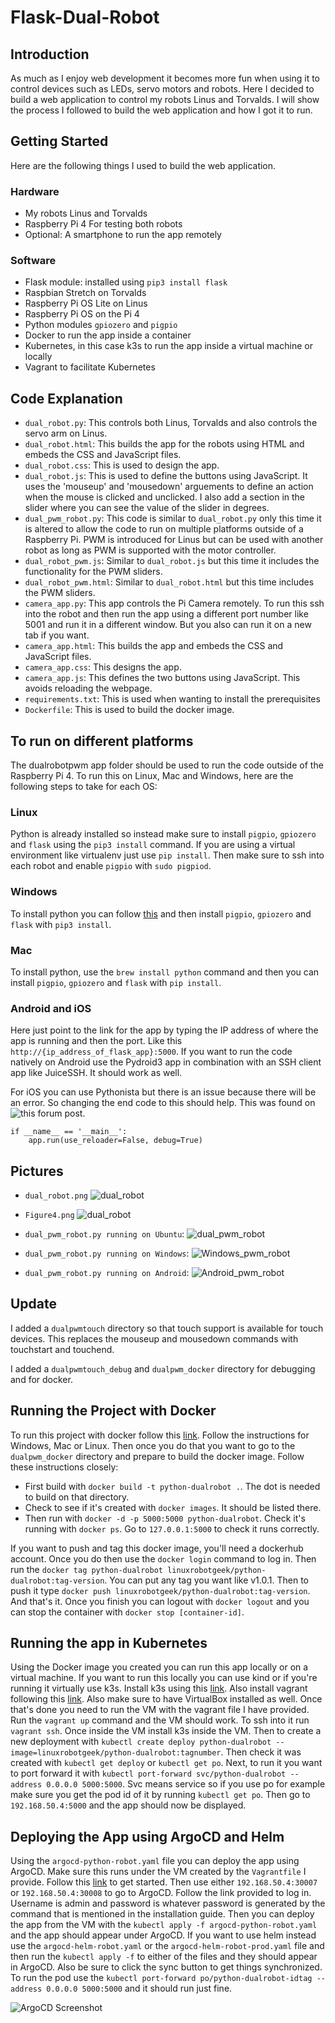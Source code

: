 # Flask-Dual-Robot

## Introduction

As much as I enjoy web development it becomes more fun when using it to control devices such as LEDs, servo motors and robots. Here I decided to build a web application to control my robots Linus and Torvalds. I will show the process I followed to build the web application and how I got it to run.

## Getting Started

Here are the following things I used to build the web application.

### Hardware
* My robots Linus and Torvalds
* Raspberry Pi 4 For testing both robots
* Optional: A smartphone to run the app remotely

### Software

* Flask module: installed using `pip3 install flask`
* Raspbian Stretch on Torvalds
* Raspberry Pi OS Lite on Linus
* Raspberry Pi OS on the Pi 4
* Python modules `gpiozero` and `pigpio` 
* Docker to run the app inside a container
* Kubernetes, in this case k3s to run the app inside a virtual machine or locally
* Vagrant to facilitate Kubernetes

## Code Explanation

* `dual_robot.py`: This controls both Linus, Torvalds and also controls the servo arm on Linus. 
* `dual_robot.html`: This builds the app for the robots using HTML and embeds the CSS and JavaScript files. 
* `dual_robot.css`: This is used to design the app.
* `dual_robot.js`: This is used to define the buttons using JavaScript. It uses the 'mouseup' and 'mousedown' arguements to define an action when the mouse is clicked and unclicked. I also add a section in the slider where you can see the value of the slider in degrees.
* `dual_pwm_robot.py`: This code is similar to `dual_robot.py` only this time it is altered to allow the code to run on multiple platforms outside of a Raspberry Pi. PWM is introduced for Linus but can be used with another robot as long as PWM is supported with the motor controller.
* `dual_robot_pwm.js`: Similar to `dual_robot.js` but this time it includes the functionality for the PWM sliders.
* `dual_robot_pwm.html`: Similar to `dual_robot.html` but this time includes the PWM sliders.
* `camera_app.py`: This app controls the Pi Camera remotely. To run this ssh into the robot and then run the app using a different port number like 5001 and run it in a different window. But you also can run it on a new tab if you want.
* `camera_app.html`: This builds the app and embeds the CSS and JavaScript files.
* `camera_app.css`: This designs the app.
* `camera_app.js`: This defines the two buttons using JavaScript. This avoids reloading the webpage. 
* `requirements.txt`: This is used when wanting to install the prerequisites
* `Dockerfile`: This is used to build the docker image.

## To run on different platforms

The dualrobotpwm app folder should be used to run the code outside of the Raspberry Pi 4. To run this on Linux, Mac and Windows, here are the following steps to take for each OS:

### Linux
Python is already installed so instead make sure to install `pigpio`, `gpiozero` and `flask` using the `pip3 install` command. If you are using a virtual environment like virtualenv just use `pip install`. Then make sure to ssh into each robot and enable `pigpio` with `sudo pigpiod`.

### Windows

To install python you can follow [this](https://www.howtogeek.com/197947/how-to-install-python-on-windows/) and then install `pigpio`, `gpiozero` and `flask` with `pip3 install`.

### Mac

To install python, use the `brew install python` command and then you can install `pigpio`, `gpiozero` and `flask` with `pip install`.

### Android and iOS

Here just point to the link for the app by typing the IP address of where the app is running and then the port. Like this `http://{ip_address_of_flask_app}:5000`.
If you want to run the code natively on Android use the Pydroid3 app in combination with an SSH client app like JuiceSSH. It should work as well.

For iOS you can use Pythonista but there is an issue because there will be an error. So changing the end code to this should help. This was found on ![this](https://forum.omz-software.com/topic/5758/pythonista-flask-error-errno-1) forum post. 

```
if __name__ == '__main__':
    app.run(use_reloader=False, debug=True)
```

## Pictures
* `dual_robot.png`
![dual_robot](https://github.com/sentairanger/Flask-Dual-Robot/blob/main/dual_robot.png)

* `Figure4.png`
![dual_robot](https://github.com/sentairanger/Flask-Dual-Robot/blob/main/Figure4.png)

* `dual_pwm_robot.py running on Ubuntu`:
![dual_pwm_robot](https://github.com/sentairanger/Flask-Dual-Robot/blob/main/Screenshot%20from%202021-04-20%2018-52-29.png)

* `dual_pwm_robot.py running on Windows`:
![Windows_pwm_robot](https://github.com/sentairanger/Flask-Dual-Robot/blob/main/2021-04-21.png)

* `dual_pwm_robot.py running on Android`:
![Android_pwm_robot](https://github.com/sentairanger/Flask-Dual-Robot/blob/main/Screenshot_2021-04-20-19-43-18-611%7E2.jpeg)


## Update

I added a `dualpwmtouch` directory so that touch support is available for touch devices. This replaces the mouseup and mousedown commands with touchstart and touchend. 

I added a `dualpwmtouch_debug` and `dualpwm_docker` directory for debugging and for docker.


## Running the Project with Docker

To run this project with docker follow this [link](https://docs.docker.com/get-docker/). Follow the instructions for Windows, Mac or Linux. Then once you do that you want to go to the `dualpwm_docker` directory and prepare to build the docker image. Follow these instructions closely:

* First build with `docker build -t python-dualrobot .`. The dot is needed to build on that directory.
* Check to see if it's created with `docker images`. It should be listed there.
* Then run with `docker -d -p 5000:5000 python-dualrobot`. Check it's running with `docker ps`. Go to `127.0.0.1:5000` to check it runs correctly.

If you want to push and tag this docker image, you'll need a dockerhub account. Once you do then use the `docker login` command to log in. Then run the `docker tag python-dualrobot linuxrobotgeek/python-dualrobot:tag-version`. You can put any tag you want like v1.0.1. Then to push it type `docker push linuxrobotgeek/python-dualrobot:tag-version`. And that's it. Once you finish you can logout with `docker logout` and you can stop the container with `docker stop [container-id]`.

## Running the app in Kubernetes

Using the Docker image you created you can run this app locally or on a virtual machine. If you want to run this locally you can use kind or if you're running it virtually use k3s. Install k3s using this [link](https://k3s.io/). Also install vagrant following this [link](https://www.vagrantup.com/downloads). Also make sure to have VirtualBox installed as well. Once that's done you need to run the VM with the vagrant file I have provided. Run the `vagrant up` command and the VM should work. To ssh into it run `vagrant ssh`. Once inside the VM install k3s inside the VM. Then to create a new deployment with `kubectl create deploy python-dualrobot --image=linuxrobotgeek/python-dualrobot:tagnumber`. Then check it was created with `kubectl get deploy` or `kubectl get po`. Next, to run it you want to port forward it with `kubectl port-forward svc/python-dualrobot --address 0.0.0.0 5000:5000`. Svc means service so if you use po for example make sure you get the pod id of it by running `kubectl get po`. Then go to `192.168.50.4:5000` and the app should now be displayed.

## Deploying the App using ArgoCD and Helm

Using the `argocd-python-robot.yaml` file you can deploy the app using ArgoCD. Make sure this runs under the VM created by the `Vagrantfile` I provide. Follow this [link](https://argoproj.github.io/argo-cd/getting_started/) to get started. Then use either `192.168.50.4:30007` or `192.168.50.4:30008` to go to ArgoCD. Follow the link provided to log in. Username is admin and password is whatever password is generated by the command that is mentioned in the installation guide. Then you can deploy the app from the VM with the `kubectl apply -f argocd-python-robot.yaml` and the app should appear under ArgoCD. If you want to use helm instead use the `argocd-helm-robot.yaml` or the `argocd-helm-robot-prod.yaml` file and then run the `kubectl apply -f` to either of the files and they should appear in ArgoCD. Also be sure to click the sync button to get things synchronized. To run the pod use the `kubectl port-forward po/python-dualrobot-idtag --address 0.0.0.0 5000:5000` and it should run just fine.

![ArgoCD Screenshot](https://github.com/sentairanger/Flask-Dual-Robot/blob/main/Screenshot%20from%202021-06-16%2013-20-44.png)
